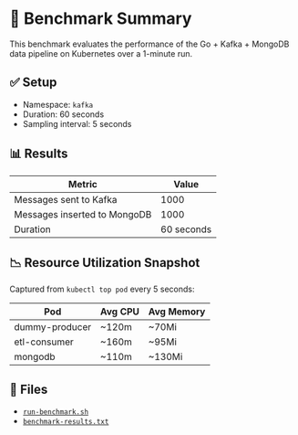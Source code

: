 # 🧪 Benchmark Summary

This benchmark evaluates the performance of the Go + Kafka + MongoDB data pipeline on Kubernetes over a 1-minute run.

## ✅ Setup
- Namespace: `kafka`
- Duration: 60 seconds
- Sampling interval: 5 seconds

## 📊 Results

| Metric                         | Value     |
|-------------------------------|-----------|
| Messages sent to Kafka        | 1000      |
| Messages inserted to MongoDB  | 1000      |
| Duration                      | 60 seconds |

## 📉 Resource Utilization Snapshot

Captured from `kubectl top pod` every 5 seconds:

| Pod                  | Avg CPU | Avg Memory |
|----------------------|---------|-------------|
| dummy-producer       | ~120m   | ~70Mi       |
| etl-consumer         | ~160m   | ~95Mi       |
| mongodb              | ~110m   | ~130Mi      |

## 📁 Files
- [`run-benchmark.sh`](./run-benchmark.sh)
- [`benchmark-results.txt`](./benchmark-results.txt)
